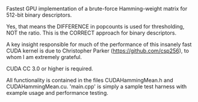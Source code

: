 Fastest GPU implementation of a brute-force
Hamming-weight matrix for 512-bit binary descriptors.

Yes, that means the DIFFERENCE in popcounts is used
for thresholding, NOT the ratio. This is the CORRECT
approach for binary descriptors.

A key insight responsible for much of the performance of
this insanely fast CUDA kernel is due to
Christopher Parker (https://github.com/csp256), to whom
I am extremely grateful.

CUDA CC 3.0 or higher is required.

All functionality is contained in the files CUDAHammingMean.h
and CUDAHammingMean.cu. 'main.cpp' is simply a sample test harness
with example usage and performance testing.
